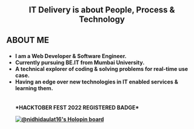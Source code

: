

<!--
**nidhidaulat16/nidhidaulat16** is a ✨ _special_ ✨ repository because its `README.md` (this file) appears on your GitHub profile.

Here are some ideas to get you started:

- 🔭 I’m currently working on ...
- 🌱 I’m currently learning ...
- 👯 I’m looking to collaborate on ...
- 🤔 I’m looking for help with ...
- 💬 Ask me about ...
- 📫 How to reach me: ...
- 😄 Pronouns: ...
- ⚡ Fun fact: ...
-->

<h2><b><p align="center">IT Delivery is about People, Process & Technology</p></b></h2>
<!--<p align="center">
<img src="https://user-images.githubusercontent.com/79735239/179234203-41aac0f1-6c2a-4c70-814d-9c6963a7624f.jpg">
</p>-->
<h2><p align="left"><b>ABOUT ME<b></p></h2>
 <ul>
 <li>I am a Web Developer & Software Engineer.</li>
 <li>Currently pursuing <b>BE.IT</b> from Mumbai University.</li>
 <li>A technical explorer of coding & solving problems for real-time use case.</li>
 <li>Having an edge over new technologies in IT enabled services & learning them.</li>
<br><br>
*HACKTOBER FEST 2022 REGISTERED BADGE*

[![@nidhidaulat16's Holopin board](https://holopin.me/nidhidaulat16)](https://holopin.io/@nidhidaulat16)
